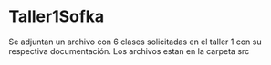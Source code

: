 # Taller1Sofka
Se adjuntan un archivo con 6 clases solicitadas en el taller 1 con su respectiva documentación.
Los archivos estan en la carpeta src
